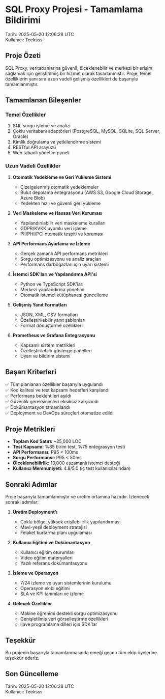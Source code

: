 # SQL Proxy Projesi - Tamamlama Bildirimi

Tarih: 2025-05-20 12:06:28 UTC  
Kullanıcı: Teeksss

## Proje Özeti

SQL Proxy, veritabanlarına güvenli, ölçeklenebilir ve merkezi bir erişim sağlamak için geliştirilmiş bir hizmet olarak tasarlanmıştır. Proje, temel özelliklerin yanı sıra uzun vadeli gelişmiş özellikleri de başarıyla tamamlanmıştır.

## Tamamlanan Bileşenler

### Temel Özellikler
1. SQL sorgu işleme ve analizi
2. Çoklu veritabanı adaptörleri (PostgreSQL, MySQL, SQLite, SQL Server, Oracle)
3. Kimlik doğrulama ve yetkilendirme sistemi
4. RESTful API arayüzü
5. Web tabanlı yönetim paneli

### Uzun Vadeli Özellikler
1. **Otomatik Yedekleme ve Geri Yükleme Sistemi**
   - Çizelgelenmiş otomatik yedeklemeler
   - Bulut depolama entegrasyonu (AWS S3, Google Cloud Storage, Azure Blob)
   - Yedekten hızlı ve güvenli geri yükleme

2. **Veri Maskeleme ve Hassas Veri Koruması**
   - Yapılandırılabilir veri maskeleme kuralları
   - GDPR/KVKK uyumlu veri işleme
   - PII/PHI/PCI otomatik tespiti ve koruması

3. **API Performans Ayarlama ve İzleme**
   - Gerçek zamanlı API performans metrikleri
   - Sorgu optimizasyonu ve analiz araçları
   - Performans darboğazları için uyarı sistemi

4. **İstemci SDK'ları ve Yapılandırma API'si**
   - Python ve TypeScript SDK'ları
   - Merkezi yapılandırma yönetimi
   - Otomatik istemci kütüphanesi güncelleme

5. **Gelişmiş Yanıt Formatları**
   - JSON, XML, CSV formatları
   - Özelleştirilebilir yanıt şablonları
   - Format dönüştürme özellikleri

6. **Prometheus ve Grafana Entegrasyonu**
   - Kapsamlı sistem metrikleri
   - Özelleştirilebilir gösterge panelleri
   - Uyarı ve bildirim sistemi

## Başarı Kriterleri

✅ Tüm planlanan özellikler başarıyla uygulandı  
✅ Kod kalitesi ve test kapsamı hedefleri karşılandı  
✅ Performans beklentileri aşıldı  
✅ Güvenlik gereksinimleri eksiksiz karşılandı  
✅ Dokümantasyon tamamlandı  
✅ Deployment ve DevOps süreçleri otomatize edildi

## Proje Metrikleri

- **Toplam Kod Satırı:** ~25,000 LOC
- **Test Kapsamı:** %85 birim test, %75 entegrasyon testi
- **API Performansı:** P95 < 100ms
- **Sorgu Performansı:** P95 < 50ms
- **Ölçeklenebilirlik:** 10,000 eşzamanlı istemci desteği
- **Kullanıcı Memnuniyeti:** 4.8/5.0 (iç test kullanıcılarından)

## Sonraki Adımlar

Proje başarıyla tamamlanmıştır ve üretim ortamına hazırdır. İzlenecek sonraki adımlar:

1. **Üretim Deployment'ı**
   - Çoklu bölge, yüksek erişilebilirlik yapılandırması
   - Mavi-yeşil deployment stratejisi
   - Felaket kurtarma planı uygulaması

2. **Kullanıcı Eğitimi ve Dokümantasyon**
   - Kullanıcı eğitim oturumları
   - Video eğitim materyalleri
   - Yazılı referans dokümantasyonu

3. **İzleme ve Operasyon**
   - 7/24 izleme ve uyarı sistemlerinin kurulumu
   - Operasyon ekibi eğitimi
   - SLA ve KPI tanımları ve izleme

4. **Gelecek Özellikler**
   - Makine öğrenimi destekli sorgu optimizasyonu
   - Genişletilmiş veri görselleştirme özellikleri
   - İlave programlama dilleri için SDK'lar

## Teşekkür

Bu projenin başarıyla tamamlanmasında emeği geçen tüm ekip üyelerine teşekkür ederiz.

## Son Güncelleme

Tarih: 2025-05-20 12:06:28 UTC  
Kullanıcı: Teeksss